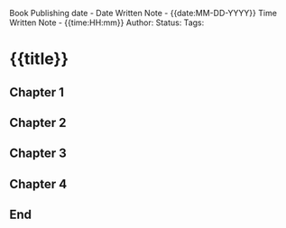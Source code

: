 Book Publishing date -
Date Written Note - {{date:MM-DD-YYYY}}
Time Written Note - {{time:HH:mm}}
Author:
Status: 
Tags: 

# {{title}}
## Chapter 1
###
## Chapter 2
###
## Chapter 3
###
## Chapter 4
###
## End
 

